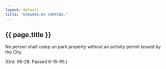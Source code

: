 ```yaml
---
layout: default 
title: "646&#46;04 CAMPING."
---
```


{{ page.title }}
----------------

No person shall camp on park property without an activity permit issued
by the City.

(Ord. 95-28. Passed 6-15-95.)
